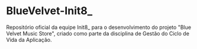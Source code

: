 # BlueVelvet-Init8_
Repositório oficial da equipe Init8_ para o desenvolvimento do projeto "Blue Velvet Music Store", criado como parte da disciplina de Gestão do Ciclo de Vida da Aplicação.

